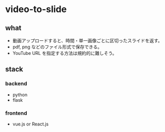 # video-to-slide

## what

- 動画アップロードすると、時間・単一画像ごとに区切ったスライドを返す。
- pdf, png などのファイル形式で保存できる。
- YouTube URL を指定する方法は規約的に難しそう。

## stack

### backend

- python
- flask

### frontend

- vue.js or React.js

